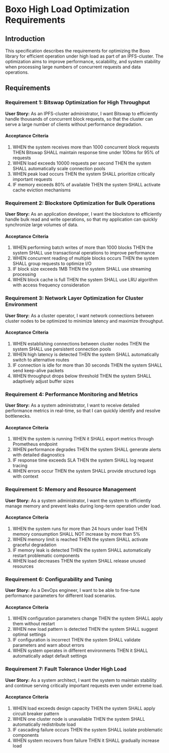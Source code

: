# Boxo High Load Optimization Requirements

## Introduction

This specification describes the requirements for optimizing the Boxo library for efficient operation under high load as part of an IPFS-cluster. The optimization aims to improve performance, scalability, and system stability when processing large numbers of concurrent requests and data operations.

## Requirements

### Requirement 1: Bitswap Optimization for High Throughput

**User Story:** As an IPFS-cluster administrator, I want Bitswap to efficiently handle thousands of concurrent block requests, so that the cluster can serve a large number of clients without performance degradation.

#### Acceptance Criteria

1. WHEN the system receives more than 1000 concurrent block requests THEN Bitswap SHALL maintain response time under 100ms for 95% of requests
2. WHEN load exceeds 10000 requests per second THEN the system SHALL automatically scale connection pools
3. WHEN peak load occurs THEN the system SHALL prioritize critically important requests
4. IF memory exceeds 80% of available THEN the system SHALL activate cache eviction mechanisms

### Requirement 2: Blockstore Optimization for Bulk Operations

**User Story:** As an application developer, I want the blockstore to efficiently handle bulk read and write operations, so that my application can quickly synchronize large volumes of data.

#### Acceptance Criteria

1. WHEN performing batch writes of more than 1000 blocks THEN the system SHALL use transactional operations to improve performance
2. WHEN concurrent reading of multiple blocks occurs THEN the system SHALL group requests to optimize I/O
3. IF block size exceeds 1MB THEN the system SHALL use streaming processing
4. WHEN block cache is full THEN the system SHALL use LRU algorithm with access frequency consideration

### Requirement 3: Network Layer Optimization for Cluster Environment

**User Story:** As a cluster operator, I want network connections between cluster nodes to be optimized to minimize latency and maximize throughput.

#### Acceptance Criteria

1. WHEN establishing connections between cluster nodes THEN the system SHALL use persistent connection pools
2. WHEN high latency is detected THEN the system SHALL automatically switch to alternative routes
3. IF connection is idle for more than 30 seconds THEN the system SHALL send keep-alive packets
4. WHEN throughput drops below threshold THEN the system SHALL adaptively adjust buffer sizes

### Requirement 4: Performance Monitoring and Metrics

**User Story:** As a system administrator, I want to receive detailed performance metrics in real-time, so that I can quickly identify and resolve bottlenecks.

#### Acceptance Criteria

1. WHEN the system is running THEN it SHALL export metrics through Prometheus endpoint
2. WHEN performance degrades THEN the system SHALL generate alerts with detailed diagnostics
3. IF response time exceeds SLA THEN the system SHALL log request tracing
4. WHEN errors occur THEN the system SHALL provide structured logs with context

### Requirement 5: Memory and Resource Management

**User Story:** As a system administrator, I want the system to efficiently manage memory and prevent leaks during long-term operation under load.

#### Acceptance Criteria

1. WHEN the system runs for more than 24 hours under load THEN memory consumption SHALL NOT increase by more than 5%
2. WHEN memory limit is reached THEN the system SHALL activate graceful degradation
3. IF memory leak is detected THEN the system SHALL automatically restart problematic components
4. WHEN load decreases THEN the system SHALL release unused resources

### Requirement 6: Configurability and Tuning

**User Story:** As a DevOps engineer, I want to be able to fine-tune performance parameters for different load scenarios.

#### Acceptance Criteria

1. WHEN configuration parameters change THEN the system SHALL apply them without restart
2. WHEN new load pattern is detected THEN the system SHALL suggest optimal settings
3. IF configuration is incorrect THEN the system SHALL validate parameters and warn about errors
4. WHEN system operates in different environments THEN it SHALL automatically adapt default settings

### Requirement 7: Fault Tolerance Under High Load

**User Story:** As a system architect, I want the system to maintain stability and continue serving critically important requests even under extreme load.

#### Acceptance Criteria

1. WHEN load exceeds design capacity THEN the system SHALL apply circuit breaker pattern
2. WHEN one cluster node is unavailable THEN the system SHALL automatically redistribute load
3. IF cascading failure occurs THEN the system SHALL isolate problematic components
4. WHEN system recovers from failure THEN it SHALL gradually increase load